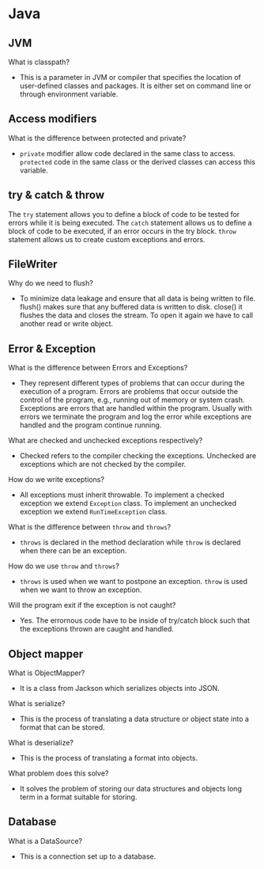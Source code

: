# Java

## JVM
What is classpath? 
- This is a parameter in JVM or compiler that specifies the location of user-defined classes and packages.
It is either set on command line or through environment variable.

## Access modifiers 
What is the difference between protected and private? 
- `private` modifier allow code declared in the same class to access. `protected` code in the same class or the derived classes can access this variable. 

## try & catch & throw 
The `try` statement allows you to define a block of code to be tested for errors while it is being executed. The `catch` statement allows us to define a block of code to be executed, if an error occurs in the try block. 
`throw` statement allows us to create custom exceptions and errors. 

## FileWriter
Why do we need to flush? 
- To minimize data leakage and ensure that all data is being written to file. 
flush() makes sure that any buffered data is written to disk. 
close() it flushes the data and closes the stream. To open it again we have to call another read or write object. 

## Error & Exception 
What is the difference between Errors and Exceptions? 
- They represent different types of problems that can occur during the execution of a program. Errors are problems that occur outside the control of the program, e.g., running out of memory or system crash. 
Exceptions are errors that are handled within the program. Usually with errors we terminate the program and log the error while exceptions are handled and the program continue running. 

What are checked and unchecked exceptions respectively? 
- Checked refers to the compiler checking the exceptions. Unchecked are exceptions which are not checked by the compiler.  

How do we write exceptions? 
- All exceptions must inherit throwable. 
To implement a checked exception we extend `Exception` class.
To implement an unchecked exception we extend `RunTimeException` class. 

What is the difference between `throw` and `throws`? 
- `throws` is declared in the method declaration while `throw` is declared when there can be an exception. 

How do we use `throw` and `throws`? 
- `throws` is used when we want to postpone an exception. `throw` is used when we want to throw an exception. 

Will the program exit if the exception is not caught? 
- Yes. The errornous code have to be inside of try/catch block such that the exceptions thrown are caught and handled. 

## Object mapper
What is ObjectMapper? 
- It is a class from Jackson which serializes objects into JSON. 

What is serialize? 
- This is the process of translating a data structure or object state into a format that can be stored. 

What is deserialize? 
- This is the process of translating a format into objects. 

What problem does this solve? 
- It solves the problem of storing our data structures and objects long term in a format suitable for storing.

## Database 
What is a DataSource? 
- This is a connection set up to a database. 